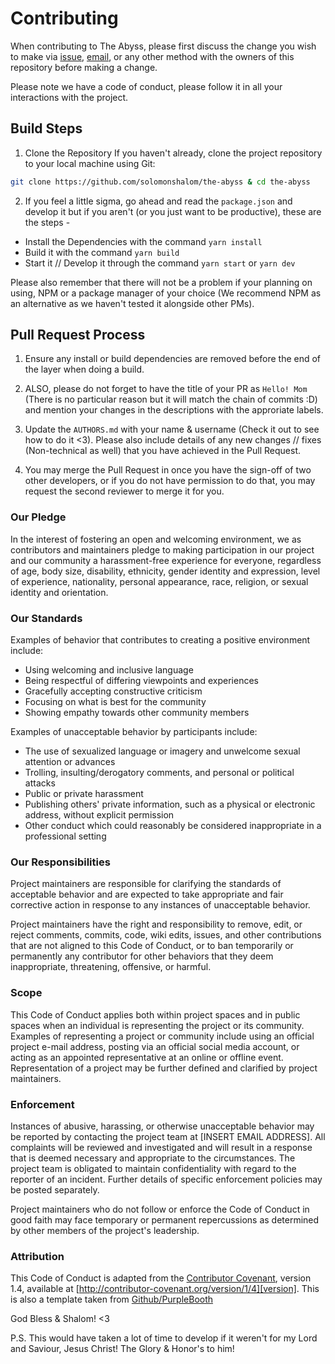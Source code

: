 # Contributing

When contributing to The Abyss, please first discuss the change you wish to make via [issue](https://github.com/solomonshalom/The-Abyss/issues),
[email](mailto:hello@theabyss.ink), or any other method with the owners of this repository before making a change. 

Please note we have a code of conduct, please follow it in all your interactions with the project.

## Build Steps

1. Clone the Repository
If you haven't already, clone the project repository to your local machine using Git:
```bash
git clone https://github.com/solomonshalom/the-abyss & cd the-abyss
```

2. If you feel a little sigma, go ahead and read the `package.json` and develop it but if you aren't (or you just want to be productive), these are the steps -

- Install the Dependencies with the command `yarn install`
- Build it with the command `yarn build`
- Start it // Develop it through the command `yarn start` or `yarn dev`

Please also remember that there will not be a problem if your planning on using, NPM or a package manager of your choice (We recommend NPM as an alternative as we haven't tested it alongside other PMs). 

## Pull Request Process

1. Ensure any install or build dependencies are removed before the end of the layer when doing a build.

2. ALSO, please do not forget to have the title of your PR as `Hello! Mom` (There is no particular reason but it will match the chain of commits :D) and mention your changes in the descriptions with the approriate labels.

2. Update the `AUTHORS.md` with your name & username (Check it out to see how to do it <3). Please also include details of any new changes // fixes (Non-technical as well) that you have achieved in the Pull Request.

3. You may merge the Pull Request in once you have the sign-off of two other developers, or if you  do not have permission to do that, you may request the second reviewer to merge it for you.

### Our Pledge

In the interest of fostering an open and welcoming environment, we as
contributors and maintainers pledge to making participation in our project and
our community a harassment-free experience for everyone, regardless of age, body
size, disability, ethnicity, gender identity and expression, level of experience,
nationality, personal appearance, race, religion, or sexual identity and
orientation.

### Our Standards

Examples of behavior that contributes to creating a positive environment
include:

* Using welcoming and inclusive language
* Being respectful of differing viewpoints and experiences
* Gracefully accepting constructive criticism
* Focusing on what is best for the community
* Showing empathy towards other community members

Examples of unacceptable behavior by participants include:

* The use of sexualized language or imagery and unwelcome sexual attention or
advances
* Trolling, insulting/derogatory comments, and personal or political attacks
* Public or private harassment
* Publishing others' private information, such as a physical or electronic
  address, without explicit permission
* Other conduct which could reasonably be considered inappropriate in a
  professional setting

### Our Responsibilities

Project maintainers are responsible for clarifying the standards of acceptable
behavior and are expected to take appropriate and fair corrective action in
response to any instances of unacceptable behavior.

Project maintainers have the right and responsibility to remove, edit, or
reject comments, commits, code, wiki edits, issues, and other contributions
that are not aligned to this Code of Conduct, or to ban temporarily or
permanently any contributor for other behaviors that they deem inappropriate,
threatening, offensive, or harmful.

### Scope

This Code of Conduct applies both within project spaces and in public spaces
when an individual is representing the project or its community. Examples of
representing a project or community include using an official project e-mail
address, posting via an official social media account, or acting as an appointed
representative at an online or offline event. Representation of a project may be
further defined and clarified by project maintainers.

### Enforcement

Instances of abusive, harassing, or otherwise unacceptable behavior may be
reported by contacting the project team at [INSERT EMAIL ADDRESS]. All
complaints will be reviewed and investigated and will result in a response that
is deemed necessary and appropriate to the circumstances. The project team is
obligated to maintain confidentiality with regard to the reporter of an incident.
Further details of specific enforcement policies may be posted separately.

Project maintainers who do not follow or enforce the Code of Conduct in good
faith may face temporary or permanent repercussions as determined by other
members of the project's leadership.

### Attribution

This Code of Conduct is adapted from the [Contributor Covenant][homepage], version 1.4,
available at [http://contributor-covenant.org/version/1/4][version]. This is also a template taken from [Github/PurpleBooth](https://gist.github.com/PurpleBooth/b24679402957c63ec426) 

God Bless & Shalom! <3 

P.S. This would have taken a lot of time to develop if it weren't for my Lord and Saviour, Jesus Christ! The Glory & Honor's to him!

[homepage]: http://contributor-covenant.org
[version]: http://contributor-covenant.org/version/1/4/